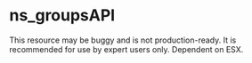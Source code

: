 # ns_groupsAPI
This resource may be buggy and is not production-ready. It is recommended for use by expert users only.  Dependent on ESX.
